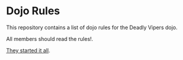 Dojo Rules
==========

This repository contains a list of dojo rules for the Deadly Vipers dojo.

All members should read the rules!. 

[They started it all](https://github.com/deadlyvipers).

